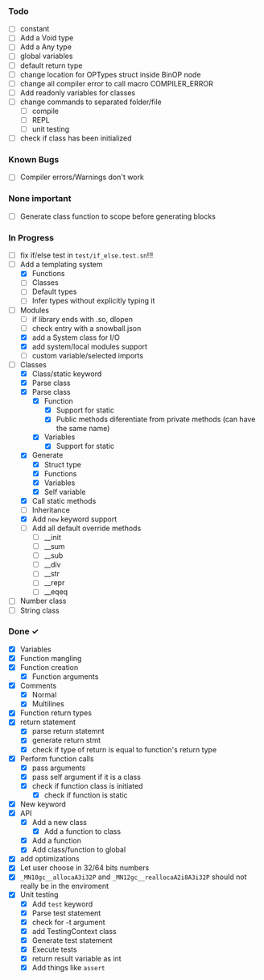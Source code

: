 ### Todo

- [ ] constant
- [ ] Add a Void type
- [ ] Add a Any type
- [ ] global variables
- [ ] default return type
- [ ] change location for OPTypes struct inside BinOP node
- [ ] change all compiler error to call macro COMPILER_ERROR
- [ ] Add readonly variables for classes
- [ ] change commands to separated folder/file
    - [ ] compile
    - [ ] REPL
    - [ ] unit testing
- [ ] check if class has been initialized

### Known Bugs

- [ ] Compiler errors/Warnings don't work

### None important
- [ ] Generate class function to scope before generating blocks

### In Progress

- [ ] fix if/else test in `test/if_else.test.sn`!!!
- [ ] Add a templating system
    - [x] Functions
    - [ ] Classes
    - [ ] Default types
    - [ ] Infer types without explicitly typing it
- [ ] Modules
    - [ ] if library ends with .so, dlopen
    - [ ] check entry with a snowball.json
    - [x] add a System class for I/O
    - [x] add system/local modules support
    - [ ] custom variable/selected imports
- [ ] Classes
    - [x] Class/static keyword
    - [x] Parse class
    - [x] Parse class
        - [x] Function
            - [x] Support for static
            - [x] Public methods diferentiate from private methods (can have the same name)
        - [x] Variables
            - [x] Support for static
    - [x] Generate
        - [x] Struct type
        - [x] Functions
        - [x] Variables
        - [x] Self variable
    - [x] Call static methods
    - [ ] Inheritance
    - [x] Add `new` keyword support
    - [ ] Add all default override methods
        - [ ] __init
        - [ ] __sum
        - [ ] __sub
        - [ ] __div
        - [ ] __str
        - [ ] __repr
        - [ ] __eqeq
- [ ] Number class
- [ ] String class

### Done ✓

- [x] Variables
- [x] Function mangling
- [x] Function creation
    - [x] Function arguments
- [x] Comments
    - [x] Normal
    - [x] Multilines
- [x] Function return types
- [x] return statement
    - [x] parse return statemnt
    - [x] generate return stmt
    - [x] check if type of return is equal to function's return type
- [x] Perform function calls
    - [x] pass arguments
    - [x] pass self argument if it is a class
    - [x] check if function class is initiated
        - [x] check if function is static
- [x] New keyword
- [x] API
    - [x] Add a new class
        - [x] Add a function to class
    - [x] Add a function
    - [x] Add class/function to global
- [x] add optimizations
- [x] Let user choose in 32/64 bits numbers
- [x] `_MN10gc__allocaA3i32P` and `_MN12gc__reallocaA2i8A3i32P` should not really be in the enviroment
- [x] Unit testing
    - [x] Add `test` keyword
    - [x] Parse test statement
    - [x] check for -t argument
    - [x] add TestingContext class
    - [x] Generate test statement
    - [x] Execute tests
    - [x] return result variable as int
    - [x] Add things like `assert`